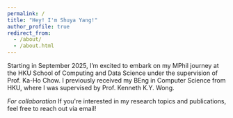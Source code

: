 ```yaml
---
permalink: /
title: "Hey! I'm Shuya Yang!"
author_profile: true
redirect_from: 
  - /about/
  - /about.html
---
```


Starting in September 2025, I’m excited to embark on my MPhil journey at the HKU School of Computing and Data Science under the supervision of Prof. Ka-Ho Chow. I previously received my BEng in Computer Science from HKU, where I was supervised by Prof. Kenneth K.Y. Wong.

*For collaboration*
If you're interested in my research topics and publications, feel free to reach out via email!

